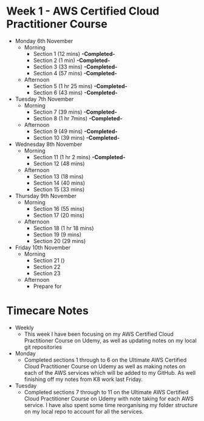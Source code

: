 # Week 1 - AWS Certified Cloud Practitioner Course
- Monday 6th November
  - Morning
    - Section 1 (12 mins) **-Completed-**
    - Section 2 (1 min) **-Completed-**
    - Section 3 (33 mins) **-Completed-**
    - Section 4 (57 mins) **-Completed-**
  - Afternoon
    - Section 5 (1 hr 25 mins) **-Completed-**
    - Section 6 (43 mins) **-Completed-**
- Tuesday 7th November
  - Morning
    - Section 7 (39 mins) **-Completed-**
    - Section 8 (1 hr 7mins) **-Completed-**
  - Afternoon
    - Section 9 (49 mins) **-Completed-**
    - Section 10 (39 mins) **-Completed-**
- Wednesday 8th November
  - Morning
    - Section 11 (1 hr 2 mins) **-Completed-**
    - Section 12 (48 mins)
  - Afternoon
    - Section 13 (18 mins)
    - Section 14 (40 mins)
    - Section 15 (33 mins)
- Thursday 9th November
  - Morning
    - Section 16 (55 mins)
    - Section 17 (20 mins)
  - Afternoon
    - Section 18 (1 hr 18 mins)
    - Section 19 (9 mins)
    - Section 20 (29 mins)
- Friday 10th November
  - Morning
    - Section 21 ()
    - Section 22
    - Section 23
  - Afternoon 
    - Prepare for 

# Timecare Notes
- Weekly
  - This week I have been focusing on my AWS Certified Cloud Practitioner Course on Udemy, as well as updating notes on my local git repositories
- Monday
  - Completed sections 1 through to 6 on the Ultimate AWS Certified Cloud Practitioner Course on Udemy as well as making notes on each of the AWS services which will be added to my GitHub. As well finishing off my notes from K8 work last Friday.
- Tuesday
  - Completed sections 7 through to 11 on the Ultimate AWS Certified Cloud Practitioner Course on Udemy with note taking for each AWS service. I have also spent some time reorganising my folder structure on my local repo to account for all the services.
